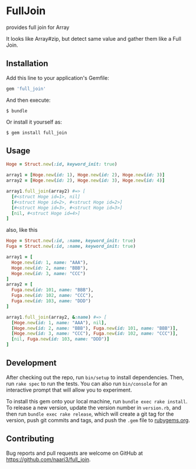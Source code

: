 # FullJoin

provides full join for Array

It looks like Array#zip, but detect same value and gather them like a Full Join. 

## Installation

Add this line to your application's Gemfile:

```ruby
gem 'full_join'
```

And then execute:

    $ bundle

Or install it yourself as:

    $ gem install full_join

## Usage

```ruby
Hoge = Struct.new(:id, keyword_init: true)

array1 = [Hoge.new(id: 1), Hoge.new(id: 2), Hoge.new(id: 3)]
array2 = [Hoge.new(id: 2), Hoge.new(id: 3), Hoge.new(id: 4)]

array1.full_join(array2) #=> [
  [#<struct Hoge id=1>, nil]
  [#<struct Hoge id=2>, #<struct Hoge id=2>]
  [#<struct Hoge id=3>, #<struct Hoge id=3>]
  [nil, #<struct Hoge id=4>]
]
```

also, like this

```ruby
Hoge = Struct.new(:id, :name, keyword_init: true)
Fuga = Struct.new(:id, :name, keyword_init: true)

array1 = [
  Hoge.new(id: 1, name: "AAA"),
  Hoge.new(id: 2, name: "BBB"),
  Hoge.new(id: 3, name: "CCC")
]
array2 = [
  Fuga.new(id: 101, name: "BBB"),
  Fuga.new(id: 102, name: "CCC"),
  Fuga.new(id: 103, name: "DDD")
]

array1.full_join(array2, &:name) #=> [
  [Hoge.new(id: 1, name: "AAA"), nil],
  [Hoge.new(id: 2, name: "BBB"), Fuga.new(id: 101, name: "BBB")],
  [Hoge.new(id: 3, name: "CCC"), Fuga.new(id: 102, name: "CCC")],
  [nil, Fuga.new(id: 103, name: "DDD")]
]
```

## Development

After checking out the repo, run `bin/setup` to install dependencies. Then, run `rake spec` to run the tests. You can also run `bin/console` for an interactive prompt that will allow you to experiment.

To install this gem onto your local machine, run `bundle exec rake install`. To release a new version, update the version number in `version.rb`, and then run `bundle exec rake release`, which will create a git tag for the version, push git commits and tags, and push the `.gem` file to [rubygems.org](https://rubygems.org).

## Contributing

Bug reports and pull requests are welcome on GitHub at https://github.com/naari3/full_join.
